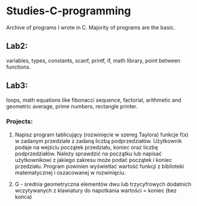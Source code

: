 # Studies-C-programming
Archive of programs I wrote in C. Majority of programs are the basic.

## Lab2: 
variables, types, constants, scanf, printf, if, math library, point between functions.

## Lab3:
loops, math equations like fibonacci sequence, factorial, arithmetic and geometric average, prime numbers, rectangle printer.
### Projects:
1. Napisz program tablicujący (rozwinięcie w szereg Taylora) funkcje f(x) w zadanym przedziale z zadaną liczbą podprzedziałów. Użytkownik podaje na wejściu początek przedziału, koniec oraz liczbę podprzedziałów. Należy sprawdzić na początku lub napisać użytkownikowi z jakiego zakresu może podać początek i koniec przedziału. Program powinien wyświetlać wartość funkcji z biblioteki matematycznej i oszacowanej w rozwinięciu.

2. G - średnia geometryczna elementów dwu lub trzycyfrowych dodatnich wczytywanych z klawiatury do napotkania wartości = koniec (bez końca)
